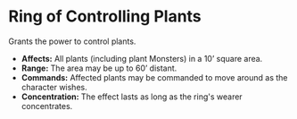# Ring of Controlling Plants

Grants the power to control plants.

- **Affects:** All plants (including plant Monsters) in a 10’ square area.
- **Range:** The area may be up to 60’ distant.
- **Commands:** Affected plants may be commanded to move around as the character wishes.
- **Concentration:** The effect lasts as long as the ring's wearer concentrates.